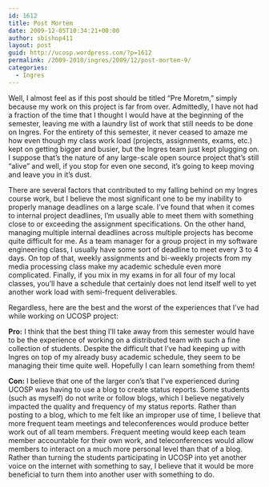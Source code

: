 ```yaml
---
id: 1612
title: Post Mortem
date: 2009-12-05T10:34:21+00:00
author: sbishop411
layout: post
guid: http://ucosp.wordpress.com/?p=1612
permalink: /2009-2010/ingres/2009/12/post-mortem-9/
categories:
  - Ingres
---
```

Well, I almost feel as if this post should be titled &#8220;Pre Moretm,&#8221; simply because my work on this project is far from over. Admittedly, I have not had a fraction of the time that I thought I would have at the beginning of the semester, leaving me with a laundry list of work that still needs to be done on Ingres. For the entirety of this semester, it never ceased to amaze me how even though my class work load (projects, assignments, exams, etc.) kept on getting bigger and busier, but the Ingres team just kept plugging on. I suppose that&#8217;s the nature of any large-scale open source project that&#8217;s still &#8220;alive&#8221; and well, if you stop for even one second, it&#8217;s going to keep moving and leave you in it&#8217;s dust.

There are several factors that contributed to my falling behind on my Ingres course work, but I believe the most significant one to be my inability to properly manage deadlines on a large scale. I&#8217;ve found that when it comes to internal project deadlines, I&#8217;m usually able to meet them with something close to or exceeding the assignment specifications. On the other hand, managing multiple internal deadlines across multiple projects has become quite difficult for me. As a team manager for a group project in my software engineering class, I usually have some sort of deadline to meet every 3 to 4 days. On top of that, weekly assignments and bi-weekly projects from my media processing class make my academic schedule even more complicated. Finally, if you mix in my exams in for all four of my local classes, you&#8217;ll have a schedule that certainly does not lend itself well to yet another work load with semi-frequent deliverables.

Regardless, here are the best and the worst of the experiences that I&#8217;ve had while working on UCOSP project:

**Pro:** I think that the best thing I&#8217;ll take away from this semester would have to be the experience of working on a distributed team with such a fine collection of students. Despite the difficult that I&#8217;ve had keeping up with Ingres on top of my already busy academic schedule, they seem to be managing their time quite well. Hopefully I can learn something from them!

**Con:** I believe that one of the larger con&#8217;s that I&#8217;ve experienced during UCOSP was having to use a blog to create status reports. Some students (such as myself) do not write or follow blogs, which I believe negatively impacted the quality and frequency of my status reports. Rather than posting to a blog, which to me felt like an improper use of time, I believe that more frequent team meetings and teleconferences would produce better work out of all team members. Frequent meeting would keep each team member accountable for their own work, and teleconferences would allow members to interact on a much more personal level than that of a blog. Rather than turning the students participating in UCOSP into yet another voice on the internet with something to say, I believe that it would be more beneficial to turn them into another user with something to do.